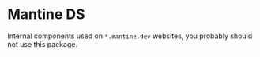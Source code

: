 # Mantine DS

Internal components used on `*.mantine.dev` websites, you probably should not use this package.
